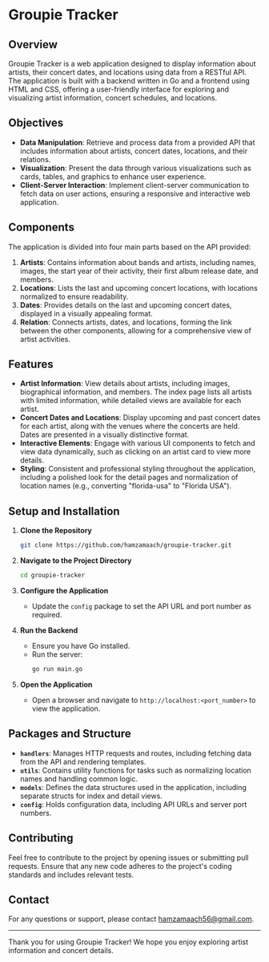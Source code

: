 # Groupie Tracker

## Overview

Groupie Tracker is a web application designed to display information about artists, their concert dates, and locations using data from a RESTful API. The application is built with a backend written in Go and a frontend using HTML and CSS, offering a user-friendly interface for exploring and visualizing artist information, concert schedules, and locations.

## Objectives

- **Data Manipulation**: Retrieve and process data from a provided API that includes information about artists, concert dates, locations, and their relations.
- **Visualization**: Present the data through various visualizations such as cards, tables, and graphics to enhance user experience.
- **Client-Server Interaction**: Implement client-server communication to fetch data on user actions, ensuring a responsive and interactive web application.

## Components

The application is divided into four main parts based on the API provided:

1. **Artists**: Contains information about bands and artists, including names, images, the start year of their activity, their first album release date, and members.
2. **Locations**: Lists the last and upcoming concert locations, with locations normalized to ensure readability.
3. **Dates**: Provides details on the last and upcoming concert dates, displayed in a visually appealing format.
4. **Relation**: Connects artists, dates, and locations, forming the link between the other components, allowing for a comprehensive view of artist activities.

## Features

- **Artist Information**: View details about artists, including images, biographical information, and members. The index page lists all artists with limited information, while detailed views are available for each artist.
- **Concert Dates and Locations**: Display upcoming and past concert dates for each artist, along with the venues where the concerts are held. Dates are presented in a visually distinctive format.
- **Interactive Elements**: Engage with various UI components to fetch and view data dynamically, such as clicking on an artist card to view more details.
- **Styling**: Consistent and professional styling throughout the application, including a polished look for the detail pages and normalization of location names (e.g., converting "florida-usa" to "Florida USA").

## Setup and Installation

1. **Clone the Repository**
   ```bash
   git clone https://github.com/hamzamaach/groupie-tracker.git
   ```

2. **Navigate to the Project Directory**
   ```bash
   cd groupie-tracker
   ```

3. **Configure the Application**
   - Update the `config` package to set the API URL and port number as required.

4. **Run the Backend**
   - Ensure you have Go installed.
   - Run the server:
     ```bash
     go run main.go
     ```

5. **Open the Application**
   - Open a browser and navigate to `http://localhost:<port_number>` to view the application.

## Packages and Structure

- **`handlers`**: Manages HTTP requests and routes, including fetching data from the API and rendering templates.
- **`utils`**: Contains utility functions for tasks such as normalizing location names and handling common logic.
- **`models`**: Defines the data structures used in the application, including separate structs for index and detail views.
- **`config`**: Holds configuration data, including API URLs and server port numbers.

## Contributing

Feel free to contribute to the project by opening issues or submitting pull requests. Ensure that any new code adheres to the project's coding standards and includes relevant tests.

## Contact

For any questions or support, please contact [hamzamaach56@gmail.com](mailto:hamzamaach56@gmail.com).

---

Thank you for using Groupie Tracker! We hope you enjoy exploring artist information and concert details.